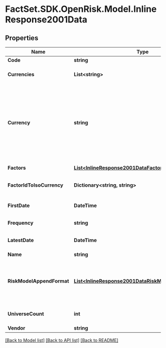 # FactSet.SDK.OpenRisk.Model.InlineResponse2001Data

## Properties

Name | Type | Description | Notes
------------ | ------------- | ------------- | -------------
**Code** | **string** | Model code | 
**Currencies** | **List&lt;string&gt;** | Currencies that can be used with the model | 
**Currency** | **string** | ISO-4217 currency code for risk model and holdings data to fetch and use. Ignored only for composite asset definitions provided as inputs via &#39;compositeAssets&#39; field. | 
**Factors** | [**List&lt;InlineResponse2001DataFactors&gt;**](InlineResponse2001DataFactors.md) | Factors of the model | 
**FactorIdToIsoCurrency** | **Dictionary&lt;string, string&gt;** | Map of currency factor IDs to ISO currency code. | 
**FirstDate** | **DateTime** | **(since 1.12.0)**  Date format YYYY-MM-DD. | 
**Frequency** | **string** | Frequency of the model | 
**LatestDate** | **DateTime** | **(since 1.12.0)**  Date format YYYY-MM-DD. | 
**Name** | **string** | Model name | 
**RiskModelAppendFormat** | [**List&lt;InlineResponse2001DataRiskModelAppendFormat&gt;**](InlineResponse2001DataRiskModelAppendFormat.md) | List of fields which are supported by the risk model for appending additional asset data | [optional] 
**UniverseCount** | **int** | Total universe count of the model | 
**Vendor** | **string** | Model vendor | 

[[Back to Model list]](../README.md#documentation-for-models) [[Back to API list]](../README.md#documentation-for-api-endpoints) [[Back to README]](../README.md)


